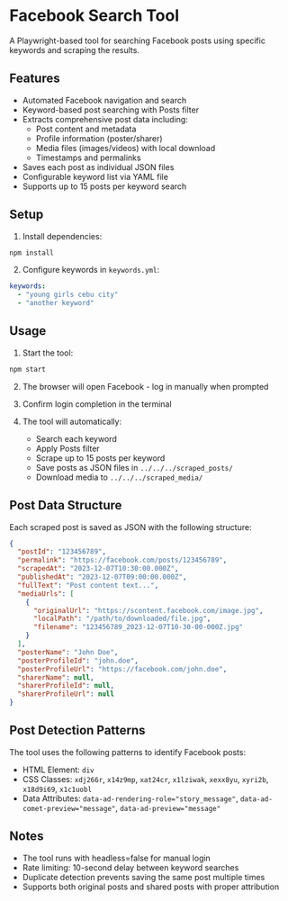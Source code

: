# Facebook Search Tool

A Playwright-based tool for searching Facebook posts using specific keywords and scraping the results.

## Features

- Automated Facebook navigation and search
- Keyword-based post searching with Posts filter
- Extracts comprehensive post data including:
  - Post content and metadata
  - Profile information (poster/sharer)
  - Media files (images/videos) with local download
  - Timestamps and permalinks
- Saves each post as individual JSON files
- Configurable keyword list via YAML file
- Supports up to 15 posts per keyword search

## Setup

1. Install dependencies:
```bash
npm install
```

2. Configure keywords in `keywords.yml`:
```yaml
keywords:
  - "young girls cebu city"
  - "another keyword"
```

## Usage

1. Start the tool:
```bash
npm start
```

2. The browser will open Facebook - log in manually when prompted

3. Confirm login completion in the terminal

4. The tool will automatically:
   - Search each keyword
   - Apply Posts filter
   - Scrape up to 15 posts per keyword
   - Save posts as JSON files in `../../../scraped_posts/`
   - Download media to `../../../scraped_media/`

## Post Data Structure

Each scraped post is saved as JSON with the following structure:

```json
{
  "postId": "123456789",
  "permalink": "https://facebook.com/posts/123456789",
  "scrapedAt": "2023-12-07T10:30:00.000Z",
  "publishedAt": "2023-12-07T09:00:00.000Z",
  "fullText": "Post content text...",
  "mediaUrls": [
    {
      "originalUrl": "https://scontent.facebook.com/image.jpg",
      "localPath": "/path/to/downloaded/file.jpg",
      "filename": "123456789_2023-12-07T10-30-00-000Z.jpg"
    }
  ],
  "posterName": "John Doe",
  "posterProfileId": "john.doe",
  "posterProfileUrl": "https://facebook.com/john.doe",
  "sharerName": null,
  "sharerProfileId": null,
  "sharerProfileUrl": null
}
```

## Post Detection Patterns

The tool uses the following patterns to identify Facebook posts:

- HTML Element: `div`
- CSS Classes: `xdj266r`, `x14z9mp`, `xat24cr`, `x1lziwak`, `xexx8yu`, `xyri2b`, `x18d9i69`, `x1c1uobl`
- Data Attributes: `data-ad-rendering-role="story_message"`, `data-ad-comet-preview="message"`, `data-ad-preview="message"`

## Notes

- The tool runs with headless=false for manual login
- Rate limiting: 10-second delay between keyword searches
- Duplicate detection prevents saving the same post multiple times
- Supports both original posts and shared posts with proper attribution